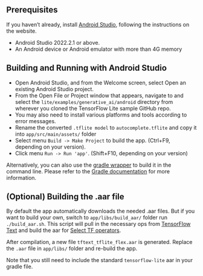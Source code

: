 ## Prerequisites
If you haven’t already, install [Android Studio](https://developer.android.com/studio/index.html), following the instructions on the website.

*	Android Studio 2022.2.1 or above.
*	An Android device or Android emulator with more than 4G memory

## Building and Running with Android Studio
*	Open Android Studio, and from the Welcome screen, select Open an existing Android Studio project.
*	From the Open File or Project window that appears, navigate to and select the `lite/examples/generative_ai/android` directory from wherever you cloned the TensorFlow Lite sample GitHub repo.
*	You may also need to install various platforms and tools according to error messages.
*	Rename the converted `.tflite model` to `autocomplete.tflite` and copy it into `app/src/main/assets/` folder
*	Select menu `Build -> Make Project` to build the app. (Ctrl+F9, depending on your version).
*	Click menu `Run -> Run 'app'`. (Shift+F10, depending on your version)

Alternatively, you can also use the [gradle wrapper](https://docs.gradle.org/current/userguide/gradle_wrapper.html#gradle_wrapper) to build it in the command line. Please refer to the [Gradle documentation](https://docs.gradle.org/current/userguide/command_line_interface.html) for more information.

## (Optional) Building the .aar file
By default the app automatically downloads the needed .aar files. But if you want to build your own, switch to `app/libs/build_aar/` folder run `./build_aar.sh`. This script will pull in the necessary ops from [TensorFlow Text](https://www.tensorflow.org/text) and build the aar for [Select TF operators](https://www.tensorflow.org/lite/guide/ops_select).

After compilation, a new file `tftext_tflite_flex.aar` is generated. Replace the
`.aar` file in `app/libs/` folder and re-build the app.

Note that you still need to include the standard `tensorflow-lite` aar in your 
gradle file.